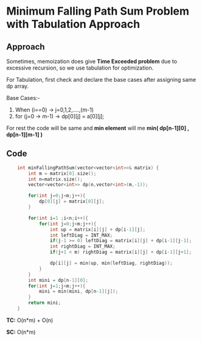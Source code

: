 # Minimum Falling Path Sum Problem with Tabulation Approach

## Approach

Sometimes, memoization does give **Time Exceeded problem** due to excessive recursion, so we use tabulation for optimization.

For Tabulation, first check and declare the base cases after assigning same dp array.

Base Cases:-

1. When (i==0) -> j=0,1,2,....,(m-1)
2. for (j=0 -> m-1) -> dp[0][j] = a[0][j];

For rest the code will be same and **min element** will me **min( dp[n-1][0] , dp[n-1][m-1] )**

## Code

```c++
    int minFallingPathSum(vector<vector<int>>& matrix) {
        int m = matrix[0].size();
        int n=matrix.size();
        vector<vector<int>> dp(n,vector<int>(m,-1));

        for(int j=0;j<m;j++){
            dp[0][j] = matrix[0][j];
        }

        for(int i=1 ;i<n;i++){
            for(int j=0;j<m;j++){
                int up = matrix[i][j] + dp[i-1][j];
                int leftDiag = INT_MAX;
                if(j-1 >= 0) leftDiag = matrix[i][j] + dp[i-1][j-1];
                int rightDiag = INT_MAX;
                if(j+1 < m) rightDiag = matrix[i][j] + dp[i-1][j+1];

                dp[i][j] = min(up, min(leftDiag, rightDiag));
            }
        }
        int mini = dp[n-1][0];
        for(int j=1;j<m;j++){
            mini = min(mini, dp[n-1][j]);
        }
        return mini;
    }
```

**TC:** O(n\*m) + O(n)

**SC:** O(n\*m)
